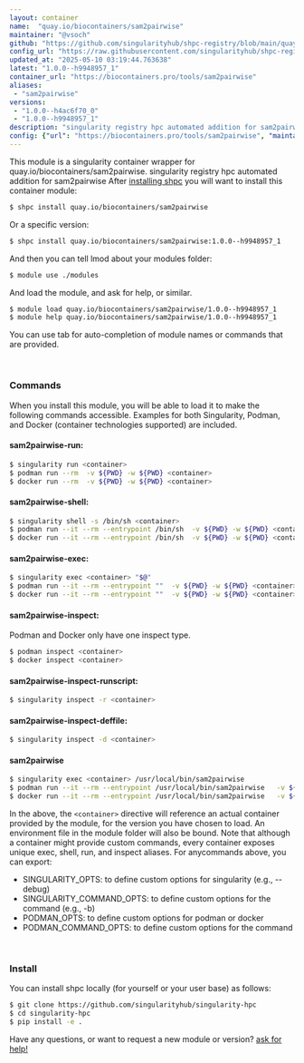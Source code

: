 ```yaml
---
layout: container
name:  "quay.io/biocontainers/sam2pairwise"
maintainer: "@vsoch"
github: "https://github.com/singularityhub/shpc-registry/blob/main/quay.io/biocontainers/sam2pairwise/container.yaml"
config_url: "https://raw.githubusercontent.com/singularityhub/shpc-registry/main/quay.io/biocontainers/sam2pairwise/container.yaml"
updated_at: "2025-05-10 03:19:44.763638"
latest: "1.0.0--h9948957_1"
container_url: "https://biocontainers.pro/tools/sam2pairwise"
aliases:
 - "sam2pairwise"
versions:
 - "1.0.0--h4ac6f70_0"
 - "1.0.0--h9948957_1"
description: "singularity registry hpc automated addition for sam2pairwise"
config: {"url": "https://biocontainers.pro/tools/sam2pairwise", "maintainer": "@vsoch", "description": "singularity registry hpc automated addition for sam2pairwise", "latest": {"1.0.0--h9948957_1": "sha256:57678c8550db7e2b2b2c315f0108f1e1cacd6024de30aaaae29be6a874eab766"}, "tags": {"1.0.0--h4ac6f70_0": "sha256:0d688c7b09c9eaf656cbaca89cfe5c8856577b87573f7fe22d9594d43175117a", "1.0.0--h9948957_1": "sha256:57678c8550db7e2b2b2c315f0108f1e1cacd6024de30aaaae29be6a874eab766"}, "docker": "quay.io/biocontainers/sam2pairwise", "aliases": {"sam2pairwise": "/usr/local/bin/sam2pairwise"}}
---
```


This module is a singularity container wrapper for quay.io/biocontainers/sam2pairwise.
singularity registry hpc automated addition for sam2pairwise
After [installing shpc](#install) you will want to install this container module:


```bash
$ shpc install quay.io/biocontainers/sam2pairwise
```

Or a specific version:

```bash
$ shpc install quay.io/biocontainers/sam2pairwise:1.0.0--h9948957_1
```

And then you can tell lmod about your modules folder:

```bash
$ module use ./modules
```

And load the module, and ask for help, or similar.

```bash
$ module load quay.io/biocontainers/sam2pairwise/1.0.0--h9948957_1
$ module help quay.io/biocontainers/sam2pairwise/1.0.0--h9948957_1
```

You can use tab for auto-completion of module names or commands that are provided.

<br>

### Commands

When you install this module, you will be able to load it to make the following commands accessible.
Examples for both Singularity, Podman, and Docker (container technologies supported) are included.

#### sam2pairwise-run:

```bash
$ singularity run <container>
$ podman run --rm  -v ${PWD} -w ${PWD} <container>
$ docker run --rm  -v ${PWD} -w ${PWD} <container>
```

#### sam2pairwise-shell:

```bash
$ singularity shell -s /bin/sh <container>
$ podman run --it --rm --entrypoint /bin/sh  -v ${PWD} -w ${PWD} <container>
$ docker run --it --rm --entrypoint /bin/sh  -v ${PWD} -w ${PWD} <container>
```

#### sam2pairwise-exec:

```bash
$ singularity exec <container> "$@"
$ podman run --it --rm --entrypoint ""  -v ${PWD} -w ${PWD} <container> "$@"
$ docker run --it --rm --entrypoint ""  -v ${PWD} -w ${PWD} <container> "$@"
```

#### sam2pairwise-inspect:

Podman and Docker only have one inspect type.

```bash
$ podman inspect <container>
$ docker inspect <container>
```

#### sam2pairwise-inspect-runscript:

```bash
$ singularity inspect -r <container>
```

#### sam2pairwise-inspect-deffile:

```bash
$ singularity inspect -d <container>
```


#### sam2pairwise

```bash
$ singularity exec <container> /usr/local/bin/sam2pairwise
$ podman run --it --rm --entrypoint /usr/local/bin/sam2pairwise   -v ${PWD} -w ${PWD} <container> -c " $@"
$ docker run --it --rm --entrypoint /usr/local/bin/sam2pairwise   -v ${PWD} -w ${PWD} <container> -c " $@"
```



In the above, the `<container>` directive will reference an actual container provided
by the module, for the version you have chosen to load. An environment file in the
module folder will also be bound. Note that although a container
might provide custom commands, every container exposes unique exec, shell, run, and
inspect aliases. For anycommands above, you can export:

 - SINGULARITY_OPTS: to define custom options for singularity (e.g., --debug)
 - SINGULARITY_COMMAND_OPTS: to define custom options for the command (e.g., -b)
 - PODMAN_OPTS: to define custom options for podman or docker
 - PODMAN_COMMAND_OPTS: to define custom options for the command

<br>

### Install

You can install shpc locally (for yourself or your user base) as follows:

```bash
$ git clone https://github.com/singularityhub/singularity-hpc
$ cd singularity-hpc
$ pip install -e .
```

Have any questions, or want to request a new module or version? [ask for help!](https://github.com/singularityhub/singularity-hpc/issues)